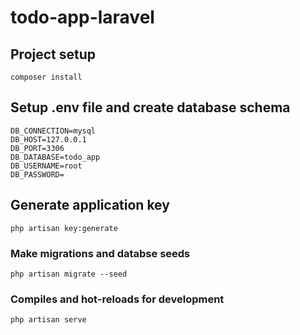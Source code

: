 # todo-app-laravel

## Project setup
```
composer install
```
## Setup .env file and create database schema
```
DB_CONNECTION=mysql
DB_HOST=127.0.0.1
DB_PORT=3306
DB_DATABASE=todo_app
DB_USERNAME=root
DB_PASSWORD=
```
## Generate application key
```
php artisan key:generate
```
### Make migrations and databse seeds
```
php artisan migrate --seed
```

### Compiles and hot-reloads for development
```
php artisan serve
```
